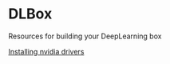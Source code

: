 # DLBox
Resources for building your DeepLearning box


[Installing nvidia drivers](https://github.com/coderbee/DLBox/blob/master/Nvidia%20Drivers%20Install)
